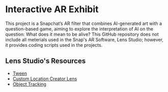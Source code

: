 # Interactive AR Exhibit

This project is a Snapchat’s AR filter that combines AI-generated art with a question-based game, aiming to explore the interpretation of AI on the question: What does it mean to be alive? This GitHub repository does not include all meterials used in the Snap's AR Software, Lens Studio; however, it provides coding scripts used in the projects.

## Lens Studio's Resources
- [Tween](https://www.physionet.org/content/mitdb/1.0.0/](https://docs.snap.com/lens-studio/references/templates/world/tween#tutorial)https://docs.snap.com/lens-studio/references/templates/world/tween#tutorial)
- [Custom Location Creator Lens](https://docs.snap.com/lens-studio/references/templates/landmarker/custom-landmarker-scan#video-walkthrough)
- [Object Tracking](https://docs.snap.com/lens-studio/references/guides/lens-features/tracking/world/object-tracking#adding-object-tracking-to-your-project)
